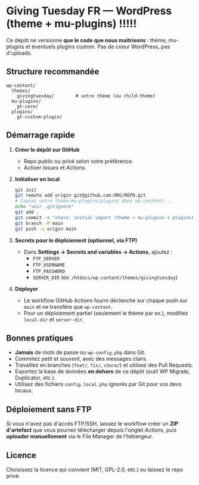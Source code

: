 # Giving Tuesday FR — WordPress (theme + mu-plugins) !!!!!

Ce dépôt ne versionne **que le code que nous maitrisons** : thème, mu-plugins et éventuels plugins custom. Pas de coeur WordPress, pas d'uploads.

## Structure recommandée

```
wp-content/
  themes/
    givingtuesday/        # votre thème (ou child-theme)
  mu-plugins/
    gt-core/
  plugins/
    gt-custom-plugin/
```

## Démarrage rapide

1. **Créer le dépôt sur GitHub**
   - Repo public ou privé selon votre préférence.
   - Activer *Issues* et *Actions*.

2. **Initialiser en local**
   ```bash
   git init
   git remote add origin git@github.com:ORG/REPO.git
   # Copiez votre theme/mu-plugins/plugins dans wp-content/...
   echo "voir .gitignore" 
   git add .
   git commit -m "chore: initial import (theme + mu-plugins + plugins)"
   git branch -M main
   git push -u origin main
   ```

3. **Secrets pour le déploiement (optionnel, via FTP)**
   - Dans **Settings → Secrets and variables → Actions**, ajoutez :
     - `FTP_SERVER`
     - `FTP_USERNAME`
     - `FTP_PASSWORD`
     - `SERVER_DIR` (ex: `/htdocs/wp-content/themes/givingtuesday`)

4. **Déployer**
   - Le workflow GitHub Actions fourni déclenche sur chaque push sur `main` et ne transfère que `wp-content`.
   - Pour un déploiement partiel (seulement le thème par ex.), modifiez `local-dir` et `server-dir`.

## Bonnes pratiques

- **Jamais** de mots de passe ou `wp-config.php` dans Git.
- Commitez petit et souvent, avec des messages clairs.
- Travaillez en branches (`feat/`, `fix/`, `chore/`) et utilisez des Pull Requests.
- Exportez la base de données **en dehors** de ce dépôt (outil WP Migrate, Duplicator, etc.).
- Utilisez des fichiers `config.local.php` ignorés par Git pour vos devs locaux.

## Déploiement sans FTP

Si vous n'avez pas d'accès FTP/SSH, laissez le workflow créer un **ZIP d'artefact** que vous pourrez télécharger depuis l'onglet *Actions*, puis **uploader manuellement** via le File Manager de l'hébergeur.

## Licence

Choisissez la licence qui convient (MIT, GPL-2.0, etc.) ou laissez le repo privé.

